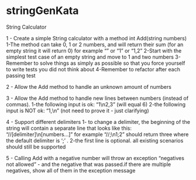 # stringGenKata

String Calculator

1 - Create a simple String calculator with a method int Add(string numbers)
  	1-The method can take 0, 1 or 2 numbers, and will return their sum (for an empty string it will return 0) for example “” 	or   “1” or “1,2”
		2-Start with the simplest test case of an empty string and move to 1 and two numbers
  	3-Remember to solve things as simply as possible so that you force yourself to write tests you did not think about
  	4-Remember to refactor after each passing test
  
2 - Allow the Add method to handle an unknown amount of numbers

3 - Allow the Add method to handle new lines between numbers (instead of commas).
  	1-the following input is ok:  “1\n2,3”  (will equal 6)
		2-the following input is NOT ok:  “1,\n” (not need to prove it - just clarifying)
  
4 - Support different delimiters
		1-  to change a delimiter, the beginning of the string will contain a separate line that looks like this:   “//[delimiter]\n[numbers…]” for example “//;\n1;2” should return three where the default delimiter is ‘;’ .
		2-the first line is optional. all existing scenarios should still be supported
  
5 - Calling Add with a negative number will throw an exception “negatives not allowed” - and the negative that was passed.if there are multiple negatives, show all of them in the exception message
